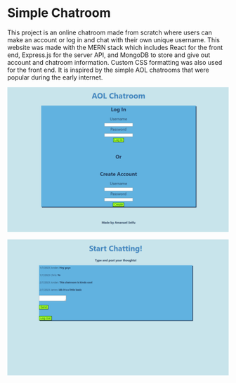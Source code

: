 # Simple Chatroom

This project is an online chatroom made from scratch where users can make an account or log in and chat with their own unique username. This website was made with the MERN stack which includes React for the front end, Express.js for the server API, and MongoDB to store and give out account and chatroom information. Custom CSS formatting was also used for the front end. It is inspired by the simple AOL chatrooms that were popular during the early internet.

![alt text](./login-page.PNG)

![alt text](./chat-page.PNG)
